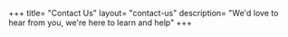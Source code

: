+++
title= "Contact Us"
layout= "contact-us"
description= "We'd love to hear from you, we're here to learn and help"
+++